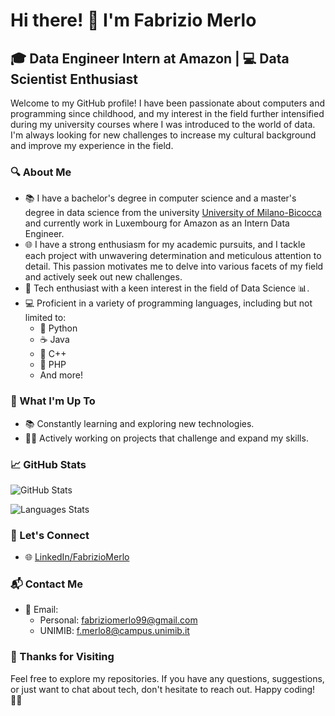 # Hi there! 👋 I'm Fabrizio Merlo

## 🎓 Data Engineer Intern at Amazon | 💻 Data Scientist Enthusiast

Welcome to my GitHub profile! I have been passionate about computers and programming since childhood, and my interest in the field further intensified during my university courses where I was introduced to the world of data.
I'm always looking for new challenges to increase my cultural background and improve my experience in the field.


### 🔍 About Me

- 📚 I have a bachelor's degree in computer science and a master's degree in data science from the university [University of Milano-Bicocca](https://www.unimib.it/) and currently work in Luxembourg for Amazon as an Intern Data Engineer.
- 🌐 I have a strong enthusiasm for my academic pursuits, and I tackle each project with unwavering determination and meticulous attention to detail. This passion motivates me to delve into various facets of my field and actively seek out new challenges.
- 🚀 Tech enthusiast with a keen interest in the field of Data Science 📊.
- 💻 Proficient in a variety of programming languages, including but not limited to:
  - 🐍 Python
  - ☕ Java
  - 🎯 C++
  - 🐘 PHP
  - And more!

### 🚀 What I'm Up To

- 📚 Constantly learning and exploring new technologies.
- 👩‍💻 Actively working on projects that challenge and expand my skills.

### 📈 GitHub Stats

![GitHub Stats](https://github-readme-stats.vercel.app/api?username=dadegrande99&show_icons=true&hide_title=true&hide_border=true&count_private=true&theme=dracula&)

![Languages Stats](https://github-readme-stats.vercel.app/api/top-langs/?username=dadegrande99&theme=darcula&hide_border=true&include_all_commits=true&count_private=true&layout=compact)

### 🤝 Let's Connect

- 🌐 [LinkedIn/FabrizioMerlo](https://www.linkedin.com/in/fabrizio-merlo/)

### 📬 Contact Me

- 📧 Email:
  - Personal: [fabriziomerlo99@gmail.com](mailto:fabriziomerlo99@gmail.com)
  - UNIMIB: [f.merlo8@campus.unimib.it](mailto:f.merlo8@campus.unimib.it)

### 🎉 Thanks for Visiting

Feel free to explore my repositories. If you have any questions, suggestions, or just want to chat about tech, don't hesitate to reach out. Happy coding! 👨‍💻
